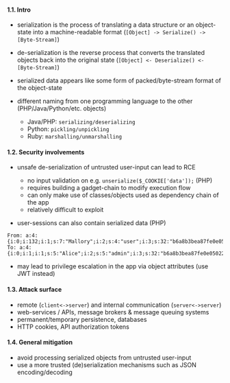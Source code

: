 #### 1.1. Intro

- serialization is the process of translating a data structure or an object-state into a machine-readable format (`[Object] -> Serialize() -> [Byte-Stream]`)

- de-serialization is the reverse process that converts the translated objects back into the original state (`[Object] <- Deserialize() <- [Byte-Stream]`)

- serialized data appears like some form of packed/byte-stream format of the object-state

- different naming from one programming language to the other (PHP/Java/Python/etc. objects)
  - Java/PHP: `serializing/deserializing`
  - Python: `pickling/unpickling`
  - Ruby: `marshalling/unmarshalling`


#### 1.2. Security involvements

- unsafe de-serialization of untrusted user-input can lead to RCE
  - no input validation on e.g. `unserialize($_COOKIE['data']);` (PHP)
  - requires building a gadget-chain to modify execution flow
  - can only make use of classes/objects used as dependency chain of the app
  - relatively difficult to exploit

- user-sessions can also contain serialized data (PHP)
```
From: a:4:{i:0;i:132;i:1;s:7:"Mallory";i:2;s:4:"user";i:3;s:32:"b6a8b3bea87fe0e05022f8f3c88bc960";}
To: a:4:{i:0;i:1;i:1;s:5:"Alice";i:2;s:5:"admin";i:3;s:32:"b6a8b3bea87fe0e05022f8f3c88bc960";}
```
- may lead to privilege escalation in the app via object attributes (use JWT instead)


#### 1.3. Attack surface

- remote (`client<->server`) and internal communication (`server<->server`)
- web-services / APIs, message brokers & message queuing systems
- permanent/temporary persistence, databases
- HTTP cookies, API authorization tokens


#### 1.4. General mitigation

- avoid processing serialized objects from untrusted user-input
- use a more trusted (de)serialization mechanisms such as JSON encoding/decoding
